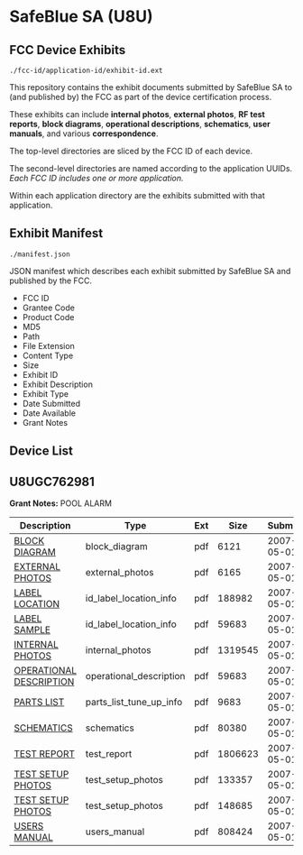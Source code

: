 # SafeBlue SA (U8U)
## FCC Device Exhibits

```
./fcc-id/application-id/exhibit-id.ext
```

This repository contains the exhibit documents submitted by SafeBlue SA to (and published by) the FCC as part of the device certification process.

These exhibits can include **internal photos**, **external photos**, **RF test reports**, **block diagrams**, **operational descriptions**, **schematics**, **user manuals**, and various **correspondence**.

The top-level directories are sliced by the FCC ID of each device.

The second-level directories are named according to the application UUIDs. *Each FCC ID includes one or more application.*

Within each application directory are the exhibits submitted with that application. 

## Exhibit Manifest

```
./manifest.json
```

JSON manifest which describes each exhibit submitted by SafeBlue SA and published by the FCC.

- FCC ID
- Grantee Code
- Product Code
- MD5
- Path
- File Extension
- Content Type
- Size
- Exhibit ID
- Exhibit Description
- Exhibit Type
- Date Submitted
- Date Available
- Grant Notes

## Device List
## U8UGC762981
**Grant Notes:** POOL  ALARM

| Description | Type | Ext | Size | Submitted | Available |
| ----------- | ---- | --- | ---- | --------- | --------- |
| [BLOCK DIAGRAM](U8UGC762981/cc259aecad8d939e70687e2644a3deb5/787061.pdf) | block_diagram | pdf | 6121 | 2007-05-01 | 2007-05-01 |
| [EXTERNAL PHOTOS](U8UGC762981/cc259aecad8d939e70687e2644a3deb5/787062.pdf) | external_photos | pdf | 6165 | 2007-05-01 | 2007-05-01 |
| [LABEL LOCATION](U8UGC762981/cc259aecad8d939e70687e2644a3deb5/787059.pdf) | id_label_location_info | pdf | 188982 | 2007-05-01 | 2007-05-01 |
| [LABEL SAMPLE](U8UGC762981/cc259aecad8d939e70687e2644a3deb5/787063.pdf) | id_label_location_info | pdf | 59683 | 2007-05-01 | 2007-05-01 |
| [INTERNAL PHOTOS](U8UGC762981/cc259aecad8d939e70687e2644a3deb5/787058.pdf) | internal_photos | pdf | 1319545 | 2007-05-01 | 2007-05-01 |
| [OPERATIONAL DESCRIPTION](U8UGC762981/cc259aecad8d939e70687e2644a3deb5/787063.pdf) | operational_description | pdf | 59683 | 2007-05-01 | 2007-05-01 |
| [PARTS LIST](U8UGC762981/cc259aecad8d939e70687e2644a3deb5/787065.pdf) | parts_list_tune_up_info | pdf | 9683 | 2007-05-01 | 2007-05-01 |
| [SCHEMATICS](U8UGC762981/cc259aecad8d939e70687e2644a3deb5/787066.pdf) | schematics | pdf | 80380 | 2007-05-01 | 2007-05-01 |
| [TEST REPORT](U8UGC762981/cc259aecad8d939e70687e2644a3deb5/787067.pdf) | test_report | pdf | 1806623 | 2007-05-01 | 2007-05-01 |
| [TEST SETUP PHOTOS](U8UGC762981/cc259aecad8d939e70687e2644a3deb5/787060.pdf) | test_setup_photos | pdf | 133357 | 2007-05-01 | 2007-05-01 |
| [TEST SETUP PHOTOS](U8UGC762981/cc259aecad8d939e70687e2644a3deb5/787068.pdf) | test_setup_photos | pdf | 148685 | 2007-05-01 | 2007-05-01 |
| [USERS MANUAL](U8UGC762981/cc259aecad8d939e70687e2644a3deb5/787069.pdf) | users_manual | pdf | 808424 | 2007-05-01 | 2007-05-01 |

